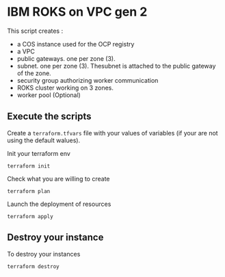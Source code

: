 # IBM ROKS on VPC gen 2

This script creates :

* a COS instance used for the OCP registry
* a VPC 
* public gateways. one per zone (3).
* subnet. one per zone (3). Thesubnet is attached to the public gateway of the zone.
* security group authorizing worker communication
* ROKS cluster working on 3 zones. 
* worker pool (Optional) 

## Execute the scripts

Create a `terraform.tfvars` file with your values of variables (if your are not using the default walues).

Init your terraform env
``` 
terraform init
```

Check what you are willing to create 
```
terraform plan
``` 

Launch the deployment of resources
```
terraform apply 
```

## Destroy your instance

To destroy your instances 
``` 
terraform destroy  
``` 

